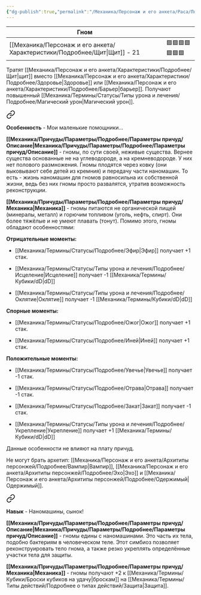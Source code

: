 ```yaml
---
{"dg-publish":true,"permalink":"/Механика/Персонаж и его анкета/Раса/Подробнее/Гном/","noteIcon":"","created":"2025-08-21T13:47:53.008+03:00","updated":"2025-09-24T17:21:39.766+03:00"}
---
```



| **Гном**     |                |
| ------------ | -------------- |
| [[Механика/Персонаж и его анкета/Характеристики/Подробнее/Щит\|Щит]] - 21 | 🟩🟩🟩🟩🟩🟩🟩 |

Тратят [[Механика/Персонаж и его анкета/Характеристики/Подробнее/Щит\|щит]] вместо [[Механика/Персонаж и его анкета/Характеристики/Подробнее/Здоровье\|Здоровье]] или [[Механика/Персонаж и его анкета/Характеристики/Подробнее/Барьер\|барьер]]. Получают повышенный [[Механика/Термины/Статусы/Типы урона и лечения/Подробнее/Магический урон\|Магический урон]].



<div class="transclusion internal-embed is-loaded"><a class="markdown-embed-link" href="/Механика/Персонаж и его анкета/Особенности расы/Мои маленькие помощники/" aria-label="Open link"><svg xmlns="http://www.w3.org/2000/svg" width="24" height="24" viewBox="0 0 24 24" fill="none" stroke="currentColor" stroke-width="2" stroke-linecap="round" stroke-linejoin="round" class="svg-icon lucide-link"><path d="M10 13a5 5 0 0 0 7.54.54l3-3a5 5 0 0 0-7.07-7.07l-1.72 1.71"></path><path d="M14 11a5 5 0 0 0-7.54-.54l-3 3a5 5 0 0 0 7.07 7.07l1.71-1.71"></path></svg></a><div class="markdown-embed">






**Особенность** - Мои маленькие помощники…

**[[Механика/Причуды/Параметры/Подробнее/Параметры причуд/Описание\|Механика/Причуды/Параметры/Подробнее/Параметры причуд/Описание]]** - гномы, по сути своей, неживые существа. Вернее существа основанные не на углеводороде, а на кремневодороде. У них нет полового размножения. Гномы плодятся через ковку (они выковывают себе детей из кремния) и передачу части наномашин. То есть - жизнь наномашин для гномов равносильна их собственной жизни, ведь без них гномы просто развалятся, утратив возможность реконструкции. 

**[[Механика/Причуды/Параметры/Подробнее/Параметры причуд/Механика\|Механика]]** - гномы питаются не органической пищей (минералы, металл) и горючим топливом (уголь, нефть, спирт).  Они более тяжёлые и не умеют плавать (тонут). Помимо этого, гномы обладают особенностями: 

**Отрицательные моменты:**
- [[Механика/Термины/Статусы/Подробнее/Эфир\|Эфир]] получает +1 стак.

- [[Механика/Термины/Статусы/Типы урона и лечения/Подробнее/Исцеление\|Исцеление]] получает -1 [[Механика/Термины/Кубики/dD\|dD]]

- [[Механика/Термины/Статусы/Типы урона и лечения/Подробнее/Оклятие\|Оклятие]] получает -1 [[Механика/Термины/Кубики/dD\|dD]]


**Спорные моменты:**

- [[Механика/Термины/Статусы/Подробнее/Ожог\|Ожог]] получает +1 стак.

- [[Механика/Термины/Статусы/Подробнее/Иней\|Иней]] получает +1 стак.


**Положительные моменты:**
- [[Механика/Термины/Статусы/Подробнее/Увечье\|Увечье]] получает -1 стак.

- [[Механика/Термины/Статусы/Подробнее/Отрава\|Отрава]] получает -1 стак.
- [[Механика/Термины/Статусы/Подробнее/Закат\|Закат]] получает -1 стак. 
- [[Механика/Термины/Статусы/Типы урона и лечения/Подробнее/Укрепление\|Укрепление]] получает +1 [[Механика/Термины/Кубики/dD\|dD]]


Данные особенности не влияют на плату причуд. 

Не могут брать архетип: [[Механика/Персонаж и его анкета/Архитипы персонжей/Подробнее/Вампир\|Вампир]], [[Механика/Персонаж и его анкета/Архитипы персонжей/Подробнее/Эхо\|Эхо]] и [[Механика/Персонаж и его анкета/Архитипы персонжей/Подробнее/Одержимый\|Одержимый]]. 


</div></div>




<div class="transclusion internal-embed is-loaded"><a class="markdown-embed-link" href="/Механика/Персонаж и его анкета/Особенности расы/Наномашины, сынок!/" aria-label="Open link"><svg xmlns="http://www.w3.org/2000/svg" width="24" height="24" viewBox="0 0 24 24" fill="none" stroke="currentColor" stroke-width="2" stroke-linecap="round" stroke-linejoin="round" class="svg-icon lucide-link"><path d="M10 13a5 5 0 0 0 7.54.54l3-3a5 5 0 0 0-7.07-7.07l-1.72 1.71"></path><path d="M14 11a5 5 0 0 0-7.54-.54l-3 3a5 5 0 0 0 7.07 7.07l1.71-1.71"></path></svg></a><div class="markdown-embed">




**Навык** - Наномашины, сынок! 

**[[Механика/Причуды/Параметры/Подробнее/Параметры причуд/Описание\|Механика/Причуды/Параметры/Подробнее/Параметры причуд/Описание]]** - гномы едины с наномашинами. Это часть их тела, подобно бактериям в человеческом теле. Этот симбиоз позволяет реконструировать тело гнома, а также резко укреплять определённые участки тела для защиты. 

**[[Механика/Причуды/Параметры/Подробнее/Параметры причуд/Механика\|Механика]]** - гномы получают +2 к [[Механика/Термины/Кубики/Броски кубиков на удачу\|броскам]] на [[Механика/Термины/Типы действий/Подробнее о типах действий/Защита\|Защита]].

</div></div>
